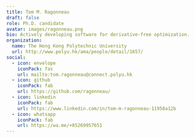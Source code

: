 ```yaml
---
title: Tom M. Ragonneau
draft: false
role: Ph.D. candidate
avatar: images/ragonneau.png
bio: Actively developing software for derivative-free optimization.
organization:
  name: The Hong Kong Polytechnic University
  url: http://www.polyu.hk/ama/people/detail/1657/
social:
  - icon: envelope
    iconPack: fas
    url: mailto:tom.ragonneau@connect.polyu.hk
  - icon: github
    iconPack: fab
    url: https://github.com/ragonneau/
  - icon: linkedin
    iconPack: fab
    url: https://www.linkedin.com/in/tom-m-ragonneau-11958a12b
  - icon: whatsapp
    iconPack: fab
    url: https://wa.me/+85269957651
---
```

